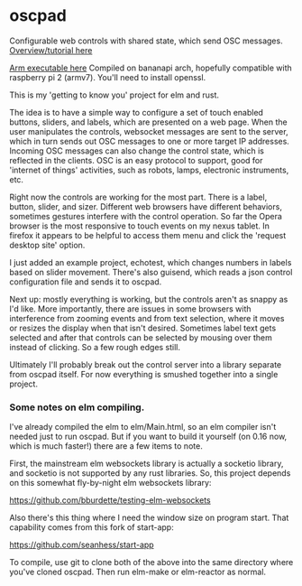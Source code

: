 # oscpad
Configurable web controls with shared state, which send OSC messages.  [Overview/tutorial here](https://github.com/bburdette/oscpad/wiki/Get-started-with-oscpad)  

[Arm executable here](https://drive.google.com/file/d/0B0C7MeOQIbZkbGk5WmRkRl9aWlE/view?usp=sharing) Compiled on bananapi arch, hopefully compatible with raspberry pi 2 (armv7).  You'll need to install openssl.

This is my 'getting to know you' project for elm and rust.  

The idea is to have a simple way to configure a set of touch enabled buttons, sliders, and labels, which are presented on a web page.  When the user manipulates the controls, websocket messages are sent to the server, which in turn sends out OSC messages to one or more target IP addresses.  Incoming OSC messages can also change the control state, which is reflected in the clients.  OSC is an easy protocol to support, good for 'internet of things' activities, such as robots, lamps, electronic instruments, etc.

Right now the controls are working for the most part.  There is a label, button, slider, and sizer.  Different web browsers have different behaviors, sometimes gestures interfere with the control operation.  So far the Opera browser is the most responsive to touch events on my nexus tablet.  In firefox it appears to be helpful to access them menu and click the 'request desktop site' option.  

I just added an example project, echotest, which changes numbers in labels based on slider movement.  There's also guisend, which reads a json control configuration file and sends it to oscpad.  

Next up:  mostly everything is working, but the controls aren't as snappy as I'd like.  More importantly, there are issues in some browsers with interference from zooming events and from text selection, where it moves or resizes the display when that isn't desired. Sometimes label text gets selected and after that controls can be selected by mousing over them instead of clicking.  So a few rough edges still.    

Ultimately I'll probably break out the control server into a library separate from oscpad itself.  For now everything is smushed together into a single project.  

### Some notes on elm compiling.

I've already compiled the elm to elm/Main.html, so an elm compiler isn't needed just to run oscpad.  But if you want to build it yourself (on 0.16 now, which is much faster!) there are a few items to note.

First, the mainstream elm websockets library is actually a socketio library, and socketio is not supported by any rust libraries. So, this project depends on this somewhat fly-by-night elm websockets library:

https://github.com/bburdette/testing-elm-websockets

Also there's this thing where I need the window size on program start.  That capability comes from this fork of start-app:

https://github.com/seanhess/start-app

To compile, use git to clone both of the above into the same directory where you've cloned oscpad.  Then run elm-make or elm-reactor as normal.

